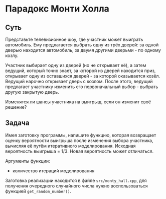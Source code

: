 # Парадокс Монти Холла

## Суть

Представьте телевизионное шоу, где участник может выиграть автомобиль. Ему предлагается выбрать одну из трёх дверей: за одной дверью находится автомобиль, за двумя другими дверьми - по одному козлу.

Участник выбирает одну из дверей (но не открывает её), а затем ведущий, который точно знает, за которой из дверей находится приз, открывает одну из оставшихся дверей - за которой оказывается козёл. Ведущий нарочно открывает дверь с козлом. После этого, ведущий предлагает участнику изменить его первоначальный выбор - выбрать другую закрытую дверь.

Изменятся ли шансы участника на выигрыш, если он изменит своё решение?

## Задача

Имея заготовку программы, напишите функцию, которая возвращает оценку вероятности выигрыша после изменения выбора участника, вычисляя её путём итеративного моделирования. Исходная вероятность выигрыша = 1/3. Новая вероятность может отличаться.

Аргументы функции:
- количество итераций моделирования

Заготовка реализации находится в файле `src/monty_hall.cpp`, для получения очередного случайного числа нужно воспользоваться функцией `get_random_number()`.
